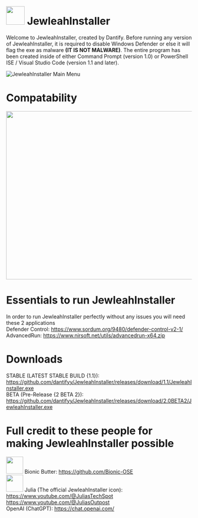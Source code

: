 # <img src="https://i.imgur.com/ITKjM1A.jpeg" width="50" height="50"> JewleahInstaller
Welcome to JewleahInstaller, created by Dantify. Before running any version of JewleahInstaller, it is required to disable Windows Defender or else it will flag the exe as malware **(IT IS NOT MALWARE)**. The entire program has been created inside of either Command Prompt (version 1.0) or PowerShell ISE / Visual Studio Code (version 1.1 and later).

![JewleahInstaller Main Menu](https://i.imgur.com/uiIZdmo.png)

# Compatability
<img src="https://i.imgur.com/L2JPHea.jpeg" width="809" height="456">

# Essentials to run JewleahInstaller
In order to run JewleahInstaller perfectly without any issues you will need these 2 applications <br>
Defender Control: https://www.sordum.org/9480/defender-control-v2-1/ <br>
AdvancedRun: https://www.nirsoft.net/utils/advancedrun-x64.zip <br>
# Downloads
STABLE (LATEST STABLE BUILD {1.1}): https://github.com/dantifyy/JewleahInstaller/releases/download/1.1/JewleahInstaller.exe <br>
BETA (Pre-Release {2 BETA 2}): https://github.com/dantifyy/JewleahInstaller/releases/download/2.0BETA2/JewleahInstaller.exe

# Full credit to these people for making JewleahInstaller possible
<img src="https://i.imgur.com/YJ5DFxV.jpeg" width="46" height="46"> Bionic Butter: https://github.com/Bionic-OSE
<br>
<img src="https://i.imgur.com/WBQ7kGK.jpeg" width="46" height="46"> Julia (The official JewleahInstaller icon): https://www.youtube.com/@JuliasTechSpot https://www.youtube.com/@JuliasOutpost
<br>
OpenAI (ChatGPT): https://chat.openai.com/
